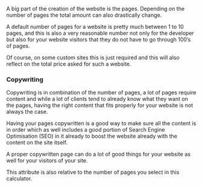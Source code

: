 A big part of the creation of the website is the pages. Depending on the number of pages the total amount can also drastically change.

A default number of pages for a website is pretty much between 1 to 10 pages, and this is also a very reasonable number not only for the developer but also for your website visitors that they do not have to go through 100’s of pages.

Of course, on some custom sites this is just required and this will also reflect on the total price asked for such a website.

### Copywriting <a id="copywritingInfo"></a>

Copywriting is in combination of the number of pages, a lot of pages require content and while a lot of clients tend to already know what they want on the pages, having the right content that fits properly for your website is not always the case.

Having your pages copywritten is a good way to make sure all the content is in order which as well includes a good portion of Search Engine Optimisation (SEO) in it already to boost the website already with the content on the site itself.

A proper copywritten page can do a lot of good things for your website as well for your visitors of your site.

This attribute is also relative to the number of pages you select in this calculator.